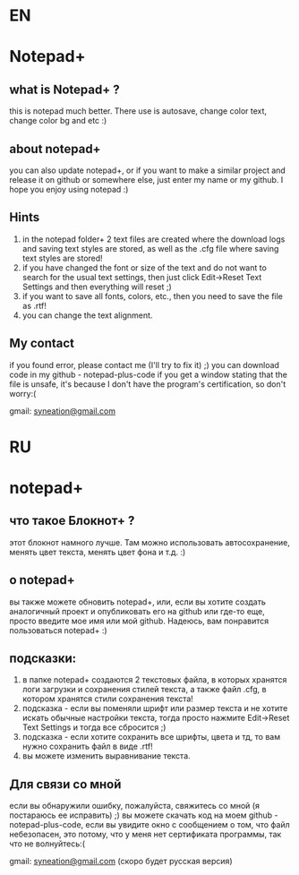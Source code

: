 # EN
# Notepad+

## what is Notepad+ ?
this is notepad much better. There use is autosave, change color text, change color bg and etc :)

## about notepad+ 
you can also update notepad+, or if you want to make a similar project and release it on github or somewhere else, just enter my name or my github. I hope you enjoy using notepad :)

## Hints
1) in the notepad folder+ 2 text files are created where the download logs and saving text styles are stored, as well as the .cfg file where saving text styles are stored!
2) if you have changed the font or size of the text and do not want to search for the usual text settings, then just click Edit->Reset Text Settings and then everything will reset ;) 
3) if you want to save all fonts, colors, etc., then you need to save the file as .rtf!
4) you can change the text alignment.

## My contact
if you found error, please contact me (I'll try to fix it) ;)
you can download code in my github - notepad-plus-code
if you get a window stating that the file is unsafe, it's because I don't have the program's certification, so don't worry:(

gmail: syneation@gmail.com

# RU
# notepad+

## что такое Блокнот+ ?
этот блокнот намного лучше. Там можно использовать автосохранение, менять цвет текста, менять цвет фона и т.д. :)

## о notepad+
вы также можете обновить notepad+, или, если вы хотите создать аналогичный проект и опубликовать его на github или где-то еще, просто введите мое имя или мой github. Надеюсь, вам понравится пользоваться notepad+ :)

## подсказки:
1) в папке notepad+ создаются 2 текстовых файла, в которых хранятся логи загрузки и сохранения стилей текста, а также файл .cfg, в котором хранятся стили сохранения текста!
2) подсказка - если вы поменяли шрифт или размер текста и не хотите искать обычные настройки текста, тогда просто нажмите Edit->Reset Text Settings и тогда все сбросится ;) 
3) подсказка - если хотите сохранить все шрифты, цвета и тд, то вам нужно сохранить файл в виде .rtf!
4) вы можете изменить выравнивание текста.
   

## Для связи со мной
если вы обнаружили ошибку, пожалуйста, свяжитесь со мной (я постараюсь ее исправить) ;)
вы можете скачать код на моем github - notepad-plus-code, если вы увидите окно с сообщением о том, что файл небезопасен, это потому, что у меня нет сертификата программы, так что не волнуйтесь:(

gmail: syneation@gmail.com
(скоро будет русская версия)
